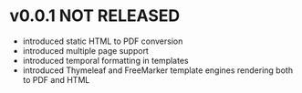 v0.0.1 NOT RELEASED
============

* introduced static HTML to PDF conversion
* introduced multiple page support
* introduced temporal formatting in templates
* introduced Thymeleaf and FreeMarker template engines rendering both to PDF and HTML
